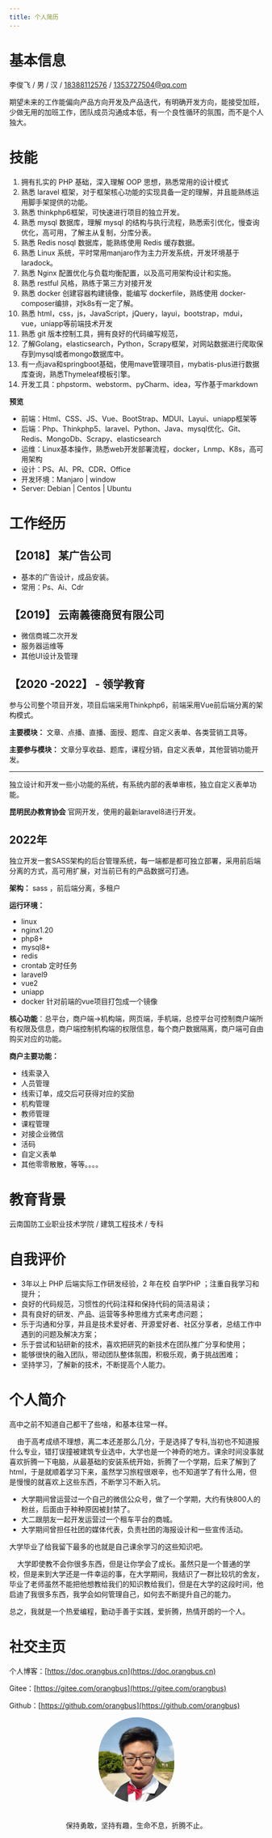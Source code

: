 ```yaml
---
title: 个人简历
---
```


# 基本信息

李俊飞 / 男 / 汉 / <a href=tel:18388112576>18388112576</a> / 1353727504@qq.com

期望未来的工作能偏向产品方向开发及产品迭代，有明确开发方向，能接受加班，少做无用的加班工作，团队成员沟通成本低，有一个良性循环的氛围，而不是个人独大。

# 技能

1. 拥有扎实的 PHP 基础，深入理解 OOP 思想，熟悉常用的设计模式
2. 熟悉 laravel 框架，对于框架核心功能的实现具备一定的理解，并且能熟练运用脚手架提供的功能。
3. 熟悉 thinkphp6框架，可快速进行项目的独立开发。
4. 熟悉 mysql 数据库，理解 mysql 的结构与执行流程，熟悉索引优化，慢查询优化，高可用，了解主从复制，分库分表。
5. 熟悉 Redis nosql 数据库，能熟练使用 Redis 缓存数据。
6. 熟悉 Linux 系统，平时常用manjaro作为主力开发系统，开发环境基于laradock。
7. 熟悉 Nginx 配置优化与负载均衡配置，以及高可用架构设计和实施。
8. 熟悉 restful 风格，熟练于第三方对接开发
9. 熟悉 docker 创建容器构建镜像，能编写 dockerfile，熟练使用 docker-composer编排，对k8s有一定了解。
10. 熟悉 html，css，js，JavaScript，jQuery，layui，bootstrap，mdui，vue，uniapp等前端技术开发
11. 熟悉 git 版本控制工具，拥有良好的代码编写规范，
12. 了解Golang，elasticsearch，Python，Scrapy框架，对网站数据进行爬取保存到mysql或者mongo数据库中。
13. 有一点java和springboot基础，使用mave管理项目，mybatis-plus进行数据库查询，熟悉Thymeleaf模板引擎。
14. 开发工具：phpstorm、webstorm、pyCharm、idea，写作基于markdown

**预览** 

- 前端：Html、CSS、JS、Vue、BootStrap、MDUI、Layui、uniapp框架等
- 后端：Php、Thinkphp5、laravel、Python、Java、mysql优化、Git、Redis、MongoDb、Scrapy、elasticsearch
- 运维：Linux基本操作，熟悉web开发部署流程，docker，Lnmp、K8s，高可用架构
- 设计：PS、AI、PR、CDR、Office
- 开发环境：Manjaro | window
- Server: Debian | Centos | Ubuntu

# 工作经历

## 【2018】 某广告公司

- 基本的广告设计，成品安装。
- 常用：Ps、Ai、Cdr

## 【2019】 云南義德商贸有限公司

- 微信商城二次开发
- 服务器运维等
- 其他UI设计及管理

## 【2020 -2022】 - 领学教育

参与公司整个项目开发，项目后端采用Thinkphp6，前端采用Vue前后端分离的架构模式。

**主要模块：** 文章、点播、直播、面授、题库、自定义表单、各类营销工具等。

**主要参与模块：** 文章分享收益、题库，课程分销，自定义表单，其他营销功能开发。

---

独立设计和开发一些小功能的系统，有系统内部的表单审核，独立自定义表单功能。

**昆明民办教育协会** 官网开发，使用的最新laravel8进行开发。

## 2022年

​			独立开发一套SASS架构的后台管理系统，每一端都是都可独立部署，采用前后端分离的方式，高可用扩展，对当前已有的产品数据可打通。

**架构：** sass ，前后端分离，多租户

**运行环境：** 

- linux 
- nginx1.20
- php8+
- mysql8+
- redis
- crontab 定时任务
- laravel9
- vue2
- uniapp
- docker 针对前端的vue项目打包成一个镜像

**核心功能**：总平台，商户端->机构端，网页端，手机端，总控平台可控制商户端所有权限及信息，商户端控制机构端的权限信息，每个商户数据隔离，商户端可自由购买对应的功能。

**商户主要功能：**

- 线索录入
- 人员管理
- 线索订单，成交后可获得对应的奖励
- 机构管理
- 教师管理
- 课程管理
- 对接企业微信
- 活码
- 自定义表单
- 其他零零散散，等等。。。。



# 教育背景

云南国防工业职业技术学院 / 建筑工程技术 / 专科 

# 自我评价

- 3年以上 PHP 后端实际工作研发经验，2 年在校 自学PHP ；注重自我学习和提升；
- 良好的代码规范，习惯性的代码注释和保持代码的简洁易读；
- 具有良好的研发、产品、运营等多种思维方式来考虑问题；
- 乐于沟通和分享，并且是技术爱好者、开源爱好者、社区分享者，总结工作中遇到的问题及解决方案；
- 乐于尝试和钻研新的技术，喜欢把研究的新技术在团队推广分享和使用；
- 能够很快的融入团队，带动团队整体氛围，积极乐观，勇于挑战困难；
- 坚持学习，了解新的技术，不断提高个人能力。

# 个人简介

高中之前不知道自己都干了些啥，和基本往常一样。

&nbsp;&nbsp;&nbsp;&nbsp;由于高考成绩不理想，离二本还差那么几分，于是选择了专科,当初也不知道报什么专业，错打误撞被建筑专业选中，大学也是一个神奇的地方。课余时间没事就喜欢折腾一下电脑，从最基础的安装系统开始，折腾了一个学期，后来了解到了html，于是就顺着学习下来，虽然学习旅程很艰辛，也不知道学了有什么用，但是慢慢的就喜欢上这些东西，不断学习不断入坑。

- 大学期间曾运营过一个自己的微信公众号，做了一个学期，大约有快800人的粉丝，后面由于种种原因被封禁了。
- 大二跟朋友一起开发运营过一个租车平台的商城。
- 大学期间曾担任社团的媒体代表，负责社团的海报设计和一些宣传活动。

大学毕业了给我留下最多的也就是自己课余学习的这些知识吧。

&nbsp;&nbsp;&nbsp;&nbsp;大学即使教不会你很多东西，但是让你学会了成长。虽然只是一个普通的学校，但是来到大学还是一件幸运的事，在大学期间，我结识了一群比较坑的舍友，毕业了老师虽然不能把他想教给我们的知识教给我们，但是在大学的这段时间，他启迪了我很多东西，我学会如何管理自己，如何去不断提升自己的能力。

总之，我就是一个热爱编程，勤动手善于实践，爱折腾，热情开朗的一个人。

# 社交主页

个人博客：[https://doc.orangbus.cn](https://doc.orangbus.cn) 

Gitee：[https://gitee.com/orangbus](https://gitee.com/orangbus) 

Github：[https://github.com/orangbus](https://github.com/orangbus) 

<div align="center">
<img src="./orangbus.jpg" style="width:150px;heigt:150px;border-radius:80px">
</div>
<p align="center"><br>保持勇敢，坚持有趣，生命不息，折腾不止。<br></p>

